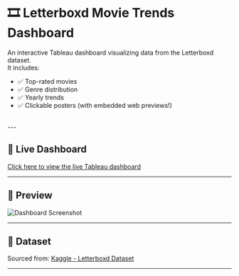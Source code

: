 # 🎞️ Letterboxd Movie Trends Dashboard

An interactive Tableau dashboard visualizing data from the Letterboxd dataset.  
It includes:

- ✅ Top-rated movies
- ✅ Genre distribution
- ✅ Yearly trends
- ✅ Clickable posters (with embedded web previews!)

<br>
---

## 🔗 Live Dashboard
[Click here to view the live Tableau dashboard]([https://public.tableau.com/your-link-here](https://public.tableau.com/app/profile/aadya.sudhir/viz/LetterboxdVisualDashboardFanFavoritesPosters/Dashboard1))

---

## 📸 Preview
![Dashboard Screenshot](dashboard-screenshot.png)

---

## 📁 Dataset
Sourced from: [Kaggle - Letterboxd Dataset](https://www.kaggle.com/datasets/gsimonx37/letterboxd)

---


